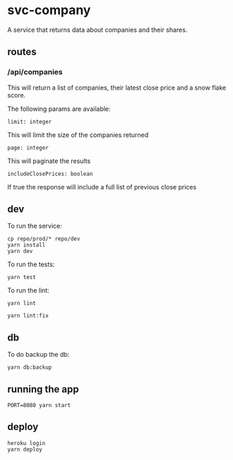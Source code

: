 # svc-company

A service that returns data about companies and their shares.

## routes

### /api/companies

This will return a list of companies, their latest close price and a snow flake score.

The following params are available:

```
limit: integer 

```
This will limit the size of the companies returned

```
page: integer
```
This will paginate the results

```
includeClosePrices: boolean
```
If true the response will include a full list of previous close prices

## dev

To run the service:

```
cp repo/prod/* repo/dev
yarn install
yarn dev
```

To run the tests:

```
yarn test
```

To run the lint:

```
yarn lint

yarn lint:fix
```

## db

To do backup the db:
```
yarn db:backup
```

## running the app

```
PORT=8080 yarn start
```

## deploy

```
heroku login
yarn deploy
```
